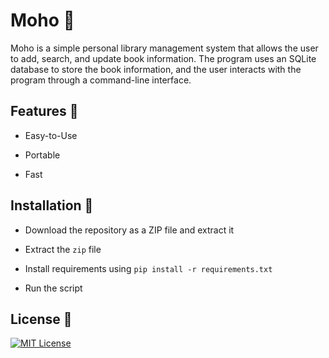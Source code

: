 
# Moho 📕

Moho is a simple personal library management system that allows the user to add, search, and update book information. The program uses an SQLite database to store the book information, and the user interacts with the program through a command-line interface.


## Features 🔧

- Easy-to-Use

- Portable

- Fast




## Installation 🚀

* Download the repository as a ZIP file and extract it

* Extract the `zip` file

* Install requirements using `pip install -r requirements.txt` 

* Run the script 

## License 📜



[![MIT License](https://img.shields.io/badge/License-MIT-green.svg)](https://choosealicense.com/licenses/mit/)

